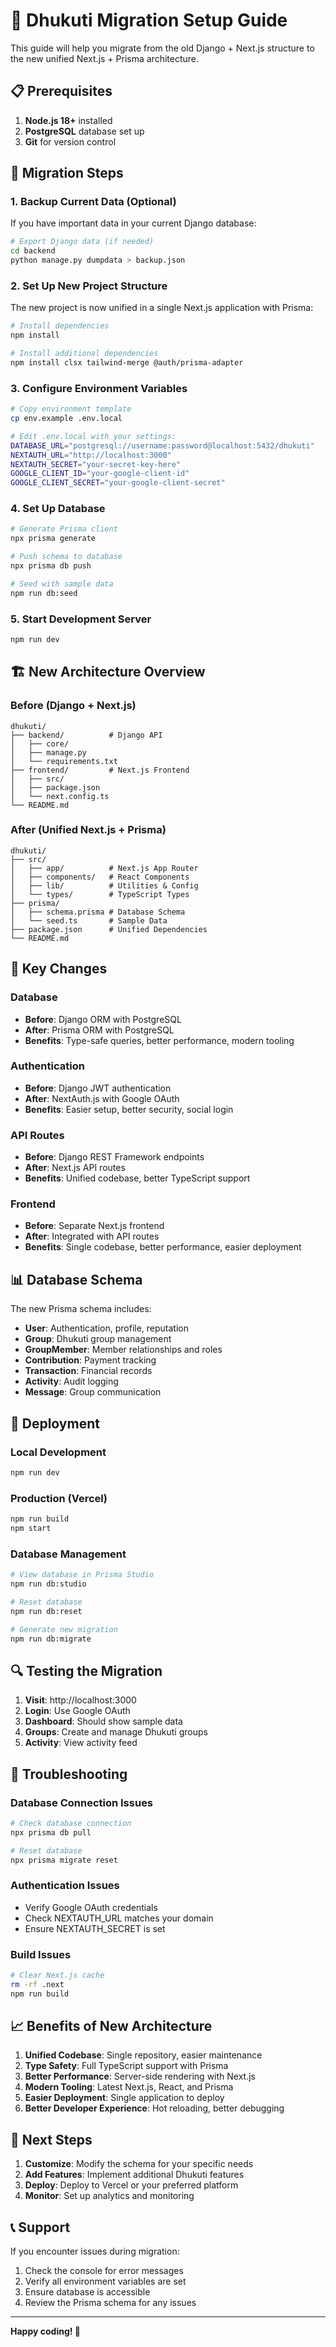 # 🚀 Dhukuti Migration Setup Guide

This guide will help you migrate from the old Django + Next.js structure to the new unified Next.js + Prisma architecture.

## 📋 Prerequisites

1. **Node.js 18+** installed
2. **PostgreSQL** database set up
3. **Git** for version control

## 🔄 Migration Steps

### 1. Backup Current Data (Optional)

If you have important data in your current Django database:

```bash
# Export Django data (if needed)
cd backend
python manage.py dumpdata > backup.json
```

### 2. Set Up New Project Structure

The new project is now unified in a single Next.js application with Prisma:

```bash
# Install dependencies
npm install

# Install additional dependencies
npm install clsx tailwind-merge @auth/prisma-adapter
```

### 3. Configure Environment Variables

```bash
# Copy environment template
cp env.example .env.local

# Edit .env.local with your settings:
DATABASE_URL="postgresql://username:password@localhost:5432/dhukuti"
NEXTAUTH_URL="http://localhost:3000"
NEXTAUTH_SECRET="your-secret-key-here"
GOOGLE_CLIENT_ID="your-google-client-id"
GOOGLE_CLIENT_SECRET="your-google-client-secret"
```

### 4. Set Up Database

```bash
# Generate Prisma client
npx prisma generate

# Push schema to database
npx prisma db push

# Seed with sample data
npm run db:seed
```

### 5. Start Development Server

```bash
npm run dev
```

## 🏗️ New Architecture Overview

### **Before (Django + Next.js)**
```
dhukuti/
├── backend/          # Django API
│   ├── core/
│   ├── manage.py
│   └── requirements.txt
├── frontend/         # Next.js Frontend
│   ├── src/
│   ├── package.json
│   └── next.config.ts
└── README.md
```

### **After (Unified Next.js + Prisma)**
```
dhukuti/
├── src/
│   ├── app/          # Next.js App Router
│   ├── components/   # React Components
│   ├── lib/          # Utilities & Config
│   └── types/        # TypeScript Types
├── prisma/
│   ├── schema.prisma # Database Schema
│   └── seed.ts       # Sample Data
├── package.json      # Unified Dependencies
└── README.md
```

## 🔧 Key Changes

### **Database**
- **Before**: Django ORM with PostgreSQL
- **After**: Prisma ORM with PostgreSQL
- **Benefits**: Type-safe queries, better performance, modern tooling

### **Authentication**
- **Before**: Django JWT authentication
- **After**: NextAuth.js with Google OAuth
- **Benefits**: Easier setup, better security, social login

### **API Routes**
- **Before**: Django REST Framework endpoints
- **After**: Next.js API routes
- **Benefits**: Unified codebase, better TypeScript support

### **Frontend**
- **Before**: Separate Next.js frontend
- **After**: Integrated with API routes
- **Benefits**: Single codebase, better performance, easier deployment

## 📊 Database Schema

The new Prisma schema includes:

- **User**: Authentication, profile, reputation
- **Group**: Dhukuti group management
- **GroupMember**: Member relationships and roles
- **Contribution**: Payment tracking
- **Transaction**: Financial records
- **Activity**: Audit logging
- **Message**: Group communication

## 🚀 Deployment

### **Local Development**
```bash
npm run dev
```

### **Production (Vercel)**
```bash
npm run build
npm start
```

### **Database Management**
```bash
# View database in Prisma Studio
npm run db:studio

# Reset database
npm run db:reset

# Generate new migration
npm run db:migrate
```

## 🔍 Testing the Migration

1. **Visit**: http://localhost:3000
2. **Login**: Use Google OAuth
3. **Dashboard**: Should show sample data
4. **Groups**: Create and manage Dhukuti groups
5. **Activity**: View activity feed

## 🐛 Troubleshooting

### **Database Connection Issues**
```bash
# Check database connection
npx prisma db pull

# Reset database
npx prisma migrate reset
```

### **Authentication Issues**
- Verify Google OAuth credentials
- Check NEXTAUTH_URL matches your domain
- Ensure NEXTAUTH_SECRET is set

### **Build Issues**
```bash
# Clear Next.js cache
rm -rf .next
npm run build
```

## 📈 Benefits of New Architecture

1. **Unified Codebase**: Single repository, easier maintenance
2. **Type Safety**: Full TypeScript support with Prisma
3. **Better Performance**: Server-side rendering with Next.js
4. **Modern Tooling**: Latest Next.js, React, and Prisma
5. **Easier Deployment**: Single application to deploy
6. **Better Developer Experience**: Hot reloading, better debugging

## 🎯 Next Steps

1. **Customize**: Modify the schema for your specific needs
2. **Add Features**: Implement additional Dhukuti features
3. **Deploy**: Deploy to Vercel or your preferred platform
4. **Monitor**: Set up analytics and monitoring

## 📞 Support

If you encounter issues during migration:

1. Check the console for error messages
2. Verify all environment variables are set
3. Ensure database is accessible
4. Review the Prisma schema for any issues

---

**Happy coding! 🚀** 